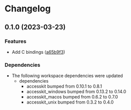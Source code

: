 # Changelog

## 0.1.0 (2023-03-23)


### Features

* Add C bindings ([a65b9f3](https://github.com/DataTriny/accesskit/commit/a65b9f310576a31abb33d15d07ff30cd2e3d2a79))


### Dependencies

* The following workspace dependencies were updated
  * dependencies
    * accesskit bumped from 0.10.1 to 0.8.1
    * accesskit_windows bumped from 0.13.2 to 0.14.0
    * accesskit_macos bumped from 0.6.2 to 0.7.0
    * accesskit_unix bumped from 0.3.2 to 0.4.0
